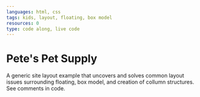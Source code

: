 ```yaml
---
languages: html, css
tags: kids, layout, floating, box model
resources: 0
type: code along, live code
---
```


# Pete's Pet Supply

A generic site layout example that uncovers and solves common layout issues surrounding floating, box model, and creation of collumn structures. See comments in code.